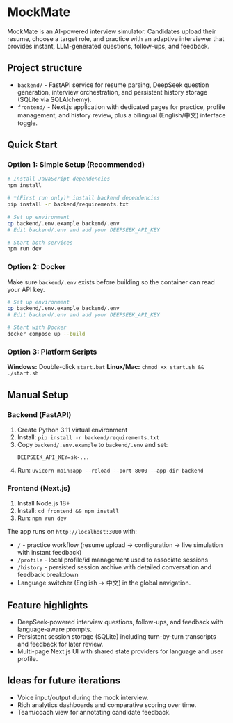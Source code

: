 # MockMate

MockMate is an AI-powered interview simulator. Candidates upload their resume, choose a target role, and practice with an adaptive interviewer that provides instant, LLM-generated questions, follow-ups, and feedback.

## Project structure

- `backend/` - FastAPI service for resume parsing, DeepSeek question generation, interview orchestration, and persistent history storage (SQLite via SQLAlchemy).
- `frontend/` - Next.js application with dedicated pages for practice, profile management, and history review, plus a bilingual (English/中文) interface toggle.

## Quick Start

### Option 1: Simple Setup (Recommended)
```bash
# Install JavaScript dependencies
npm install

# *(First run only)* install backend dependencies
pip install -r backend/requirements.txt

# Set up environment
cp backend/.env.example backend/.env
# Edit backend/.env and add your DEEPSEEK_API_KEY

# Start both services
npm run dev
```

### Option 2: Docker

Make sure `backend/.env` exists before building so the container can read your API key.
```bash
# Set up environment
cp backend/.env.example backend/.env
# Edit backend/.env and add your DEEPSEEK_API_KEY

# Start with Docker
docker compose up --build
```

### Option 3: Platform Scripts
**Windows:** Double-click `start.bat`
**Linux/Mac:** `chmod +x start.sh && ./start.sh`

## Manual Setup

### Backend (FastAPI)
1. Create Python 3.11 virtual environment
2. Install: `pip install -r backend/requirements.txt`
3. Copy `backend/.env.example` to `backend/.env` and set:
   ```env
   DEEPSEEK_API_KEY=sk-...
   ```
4. Run: `uvicorn main:app --reload --port 8000 --app-dir backend`

### Frontend (Next.js)
1. Install Node.js 18+
2. Install: `cd frontend && npm install`
3. Run: `npm run dev`

The app runs on `http://localhost:3000` with:
- `/` - practice workflow (resume upload -> configuration -> live simulation with instant feedback)
- `/profile` - local profile/id management used to associate sessions
- `/history` - persisted session archive with detailed conversation and feedback breakdown
- Language switcher (English -> 中文) in the global navigation.

## Feature highlights

- DeepSeek-powered interview questions, follow-ups, and feedback with language-aware prompts.
- Persistent session storage (SQLite) including turn-by-turn transcripts and feedback for later review.
- Multi-page Next.js UI with shared state providers for language and user profile.

## Ideas for future iterations

- Voice input/output during the mock interview.
- Rich analytics dashboards and comparative scoring over time.
- Team/coach view for annotating candidate feedback.